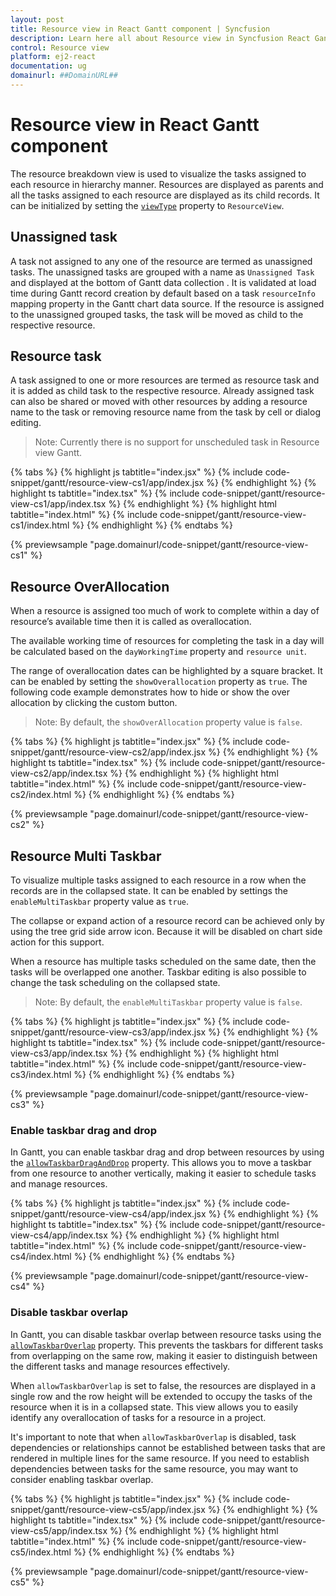 ```yaml
---
layout: post
title: Resource view in React Gantt component | Syncfusion
description: Learn here all about Resource view in Syncfusion React Gantt component of Syncfusion Essential JS 2 and more.
control: Resource view 
platform: ej2-react
documentation: ug
domainurl: ##DomainURL##
---
```


# Resource view in React Gantt component

The resource breakdown view is used to visualize the tasks assigned to each resource in hierarchy manner. Resources are displayed as parents and all the tasks assigned to each resource are displayed as its child records. It can be initialized by setting the [`viewType`](https://ej2.syncfusion.com/react/documentation/api/gantt/#viewtype) property to `ResourceView`.

## Unassigned task

A task not assigned to any one of the resource are termed as unassigned tasks. The unassigned tasks are grouped with a name as `Unassigned Task` and displayed at the bottom of Gantt data collection . It is validated at load time during Gantt record creation by default based on a task `resourceInfo` mapping property in the Gantt chart data source. If the resource is assigned to the unassigned grouped tasks, the task will be moved as child to the respective resource.

## Resource task

A task assigned to one or more resources are termed as resource task and it is added as child task to the respective resource. Already assigned task can also be shared or moved with other resources by adding a resource name to the task or removing resource name from the task by cell or dialog editing.

>Note: Currently there is no support for unscheduled task in Resource view Gantt.

{% tabs %}
{% highlight js tabtitle="index.jsx" %}
{% include code-snippet/gantt/resource-view-cs1/app/index.jsx %}
{% endhighlight %}
{% highlight ts tabtitle="index.tsx" %}
{% include code-snippet/gantt/resource-view-cs1/app/index.tsx %}
{% endhighlight %}
{% highlight html tabtitle="index.html" %}
{% include code-snippet/gantt/resource-view-cs1/index.html %}
{% endhighlight %}
{% endtabs %}
        
{% previewsample "page.domainurl/code-snippet/gantt/resource-view-cs1" %}

## Resource OverAllocation

When a resource is assigned too much of work to complete within a day of resource’s available time then it is called as overallocation.

The available working time of resources for completing the task in a day will be calculated based on the `dayWorkingTime` property and `resource unit`.

The range of overallocation dates can be highlighted by a square bracket. It can be enabled by setting the `showOverallocation` property as `true`. The following code example demonstrates how to hide or show the over allocation by clicking the custom button.

>Note: By default, the `showOverAllocation` property value is `false`.

{% tabs %}
{% highlight js tabtitle="index.jsx" %}
{% include code-snippet/gantt/resource-view-cs2/app/index.jsx %}
{% endhighlight %}
{% highlight ts tabtitle="index.tsx" %}
{% include code-snippet/gantt/resource-view-cs2/app/index.tsx %}
{% endhighlight %}
{% highlight html tabtitle="index.html" %}
{% include code-snippet/gantt/resource-view-cs2/index.html %}
{% endhighlight %}
{% endtabs %}
        
{% previewsample "page.domainurl/code-snippet/gantt/resource-view-cs2" %}

## Resource Multi Taskbar

To visualize multiple tasks assigned to each resource in a row when the records are in the collapsed state. It can be enabled by settings the `enableMultiTaskbar` property value as `true`.

The collapse or expand action of a resource record can be achieved only by using the tree grid side arrow icon. Because it will be disabled on chart side action for this support.

When a resource has multiple tasks scheduled on the same date, then the tasks will be overlapped one another. Taskbar editing is also possible to change the task scheduling on the collapsed state.

>Note: By default, the `enableMultiTaskbar` property value is `false`.

{% tabs %}
{% highlight js tabtitle="index.jsx" %}
{% include code-snippet/gantt/resource-view-cs3/app/index.jsx %}
{% endhighlight %}
{% highlight ts tabtitle="index.tsx" %}
{% include code-snippet/gantt/resource-view-cs3/app/index.tsx %}
{% endhighlight %}
{% highlight html tabtitle="index.html" %}
{% include code-snippet/gantt/resource-view-cs3/index.html %}
{% endhighlight %}
{% endtabs %}
        
{% previewsample "page.domainurl/code-snippet/gantt/resource-view-cs3" %}

### Enable taskbar drag and drop

In Gantt, you can enable taskbar drag and drop between resources by using the [`allowTaskbarDragAndDrop`](https://ej2.syncfusion.com/react/documentation/api/gantt/#allowtaskbardraganddrop) property. This allows you to move a taskbar from one resource to another vertically, making it easier to schedule tasks and manage resources.

{% tabs %}
{% highlight js tabtitle="index.jsx" %}
{% include code-snippet/gantt/resource-view-cs4/app/index.jsx %}
{% endhighlight %}
{% highlight ts tabtitle="index.tsx" %}
{% include code-snippet/gantt/resource-view-cs4/app/index.tsx %}
{% endhighlight %}
{% highlight html tabtitle="index.html" %}
{% include code-snippet/gantt/resource-view-cs4/index.html %}
{% endhighlight %}
{% endtabs %}
        
{% previewsample "page.domainurl/code-snippet/gantt/resource-view-cs4" %}

### Disable taskbar overlap

In Gantt, you can disable taskbar overlap between resource tasks using the [`allowTaskbarOverlap`](https://ej2.syncfusion.com/react/documentation/api/gantt/#allowtaskbaroverlap) property. This prevents the taskbars for different tasks from overlapping on the same row, making it easier to distinguish between the different tasks and manage resources effectively.

When `allowTaskbarOverlap` is set to false, the resources are displayed in a single row and the row height will be extended to occupy the tasks of the resource when it is in a collapsed state. This view allows you to easily identify any overallocation of tasks for a resource in a project.

It's important to note that when `allowTaskbarOverlap` is disabled, task dependencies or relationships cannot be established between tasks that are rendered in multiple lines for the same resource. If you need to establish dependencies between tasks for the same resource, you may want to consider enabling taskbar overlap.

{% tabs %}
{% highlight js tabtitle="index.jsx" %}
{% include code-snippet/gantt/resource-view-cs5/app/index.jsx %}
{% endhighlight %}
{% highlight ts tabtitle="index.tsx" %}
{% include code-snippet/gantt/resource-view-cs5/app/index.tsx %}
{% endhighlight %}
{% highlight html tabtitle="index.html" %}
{% include code-snippet/gantt/resource-view-cs5/index.html %}
{% endhighlight %}
{% endtabs %}
        
{% previewsample "page.domainurl/code-snippet/gantt/resource-view-cs5" %}
